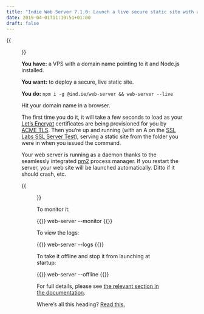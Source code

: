 ```yaml
---
title: "Indie Web Server 7.1.0: Launch a live secure static site with a single command"
date: 2019-04-01T11:10:51+01:00
draft: false
---
```


{{<figure src="indie-web-server-live.png" alt="Screenshot of terminal: ~/ind.ie/hypha/web-server   master  web-server --live test/site 💖 Indie Web Server v7.1.0 😈 Launched as daemon on https://aral2.hypha.dev 😈 Installed for auto-launch at startup." caption="Deploying a secure static web server now takes just one command and a few seconds.">}}

__You have:__ a VPS with a domain name pointing to it and Node.js installed.

__You want:__ to deploy a secure, live static site.

__You do:__ `npm i -g @ind.ie/web-server && web-server --live`

Hit your domain name in a browser.

The first time you do it, it will take a few seconds to load as your [Let’s Encrypt](https://letsencrypt.org) certificates are being provisioned for you by [ACME TLS](https://source.ind.ie/hypha/tools/acme-tls). Then you’re up and running (with an A on the [SSL Labs SSL Server Test](https://www.ssllabs.com/ssltest)), serving a static site from the folder you were in when you issued the command.

Your web server is running as a daemon thanks to the seamlessly integrated [pm2](https://pm2.io/runtime/) process manager. If you restart the server, your web site will be launched automatically. Ditto if it should crash, etc.

{{<figure src="indie-web-server-process-monitor.png" alt="Screenshot of the pm2 process monitor showing the web-server running" caption="Monitor your live server via the seamlessly integrated pm2 process manager.">}}

To monitor it:

{{<highlight shell>}}
web-server --monitor
{{</highlight>}}


To view the logs:

{{<highlight shell>}}
web-server --logs
{{</highlight>}}

To take it offline and stop it from launching at startup:

{{<highlight shell>}}
web-server --offline
{{</highlight>}}

For full details, please see [the relevant section in the documentation](https://source.ind.ie/hypha/tools/web-server#live).

Where’s all this heading? [Read this.](https://ar.al/2019/02/13/on-the-general-architecture-of-the-peer-web/)